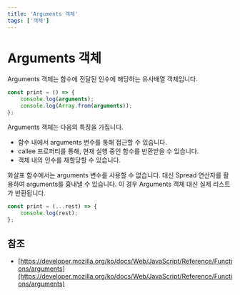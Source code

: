```yaml
---
title: 'Arguments 객체'
tags: ['객체']
---
```


# Arguments 객체

Arguments 객체는 함수에 전달된 인수에 해당하는 유사배열 객체입니다.

```javascript
const print = () => {
	console.log(arguments);
	console.log(Array.from(arguments));
};
```

Arguments 객체는 다음의 특징을 가집니다.

* 함수 내에서 arguments 변수를 통해 접근할 수 있습니다.
* callee 프로퍼티를 통해, 현재 실행 중인 함수를 반환받을 수 있습니다.
* 객체 내의 인수를 재할당할 수 있습니다.

화살표 함수에서는 arguments 변수를 사용할 수 없습니다. 대신 Spread 연산자를 활용하여 arguments를 흉내낼 수 있습니다. 이 경우 Arguments 객체 대신 실제 리스트가 반환됩니다.

```javascript
const print = (...rest) => {
	console.log(rest);
};
```

## 참조

* [https://developer.mozilla.org/ko/docs/Web/JavaScript/Reference/Functions/arguments](https://developer.mozilla.org/ko/docs/Web/JavaScript/Reference/Functions/arguments)
